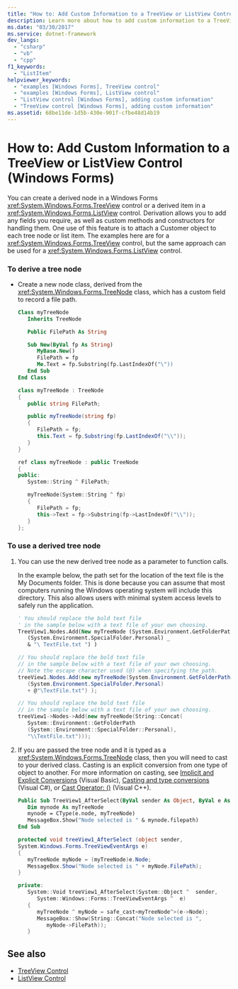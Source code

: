```yaml
---
title: "How to: Add Custom Information to a TreeView or ListView Control"
description: Learn more about how to add custom information to a TreeView or ListView control in Windows Forms.
ms.date: "03/30/2017"
ms.service: dotnet-framework
dev_langs:
  - "csharp"
  - "vb"
  - "cpp"
f1_keywords:
  - "ListItem"
helpviewer_keywords:
  - "examples [Windows Forms], TreeView control"
  - "examples [Windows Forms], ListView control"
  - "ListView control [Windows Forms], adding custom information"
  - "TreeView control [Windows Forms], adding custom information"
ms.assetid: 68be11de-1d5b-430e-901f-cfbe48d14b19
---
```

# How to: Add Custom Information to a TreeView or ListView Control (Windows Forms)

You can create a derived node in a Windows Forms <xref:System.Windows.Forms.TreeView> control or a derived item in a <xref:System.Windows.Forms.ListView> control. Derivation allows you to add any fields you require, as well as custom methods and constructors for handling them. One use of this feature is to attach a Customer object to each tree node or list item. The examples here are for a <xref:System.Windows.Forms.TreeView> control, but the same approach can be used for a <xref:System.Windows.Forms.ListView> control.

### To derive a tree node

- Create a new node class, derived from the <xref:System.Windows.Forms.TreeNode> class, which has a custom field to record a file path.

    ```vb
    Class myTreeNode
       Inherits TreeNode

       Public FilePath As String

       Sub New(ByVal fp As String)
          MyBase.New()
          FilePath = fp
          Me.Text = fp.Substring(fp.LastIndexOf("\"))
       End Sub
    End Class
    ```

    ```csharp
    class myTreeNode : TreeNode
    {
       public string FilePath;

       public myTreeNode(string fp)
       {
          FilePath = fp;
          this.Text = fp.Substring(fp.LastIndexOf("\\"));
       }
    }
    ```

    ```cpp
    ref class myTreeNode : public TreeNode
    {
    public:
       System::String ^ FilePath;

       myTreeNode(System::String ^ fp)
       {
          FilePath = fp;
          this->Text = fp->Substring(fp->LastIndexOf("\\"));
       }
    };
    ```

### To use a derived tree node

1. You can use the new derived tree node as a parameter to function calls.

     In the example below, the path set for the location of the text file is the My Documents folder. This is done because you can assume that most computers running the Windows operating system will include this directory. This also allows users with minimal system access levels to safely run the application.

    ```vb
    ' You should replace the bold text file
    ' in the sample below with a text file of your own choosing.
    TreeView1.Nodes.Add(New myTreeNode (System.Environment.GetFolderPath _
       (System.Environment.SpecialFolder.Personal) _
       & "\ TextFile.txt ") )
    ```

    ```csharp
    // You should replace the bold text file
    // in the sample below with a text file of your own choosing.
    // Note the escape character used (@) when specifying the path.
    treeView1.Nodes.Add(new myTreeNode(System.Environment.GetFolderPath
       (System.Environment.SpecialFolder.Personal)
       + @"\TextFile.txt") );
    ```

    ```cpp
    // You should replace the bold text file
    // in the sample below with a text file of your own choosing.
    treeView1->Nodes->Add(new myTreeNode(String::Concat(
       System::Environment::GetFolderPath
       (System::Environment::SpecialFolder::Personal),
       "\\TextFile.txt")));
    ```

2. If you are passed the tree node and it is typed as a <xref:System.Windows.Forms.TreeNode> class, then you will need to cast to your derived class. Casting is an explicit conversion from one type of object to another. For more information on casting, see [Implicit and Explicit Conversions](/dotnet/visual-basic/programming-guide/language-features/data-types/implicit-and-explicit-conversions) (Visual Basic), [Casting and type conversions](/dotnet/csharp/programming-guide/types/casting-and-type-conversions) (Visual C#), or [Cast Operator: ()](/cpp/cpp/cast-operator-parens) (Visual C++).

    ```vb
    Public Sub TreeView1_AfterSelect(ByVal sender As Object, ByVal e As System.Windows.Forms.TreeViewEventArgs) Handles TreeView1.AfterSelect
       Dim mynode As myTreeNode
       mynode = CType(e.node, myTreeNode)
       MessageBox.Show("Node selected is " & mynode.filepath)
    End Sub
    ```

    ```csharp
    protected void treeView1_AfterSelect (object sender,
    System.Windows.Forms.TreeViewEventArgs e)
    {
       myTreeNode myNode = (myTreeNode)e.Node;
       MessageBox.Show("Node selected is " + myNode.FilePath);
    }
    ```

    ```cpp
    private:
       System::Void treeView1_AfterSelect(System::Object ^  sender,
          System::Windows::Forms::TreeViewEventArgs ^  e)
       {
          myTreeNode ^ myNode = safe_cast<myTreeNode^>(e->Node);
          MessageBox::Show(String::Concat("Node selected is ",
             myNode->FilePath));
       }
    ```

## See also

- [TreeView Control](treeview-control-windows-forms.md)
- [ListView Control](listview-control-windows-forms.md)
